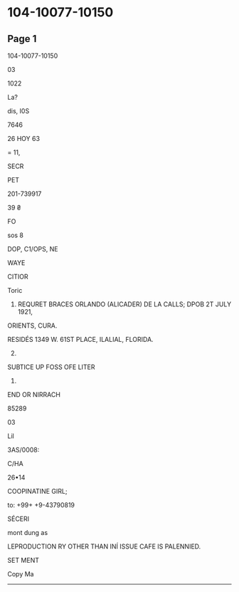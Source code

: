 # 104-10077-10150

## Page 1

104-10077-10150

03

1022

La?

dis, I0S

7646

26 HOY 63

= 11,

SECR

PET

201-739917

39 ₴

FO

sos 8

DOP, C1/OPS, NE

WAYE

CITIOR

Toric

1. REQURET BRACES ORLANDO (ALICADER) DE LA CALLS; DPOB 2T JULY 1921,

ORIENTS, CURA.

RESIDÉS 1349 W. 61ST PLACE, ILALIAL, FLORIDA.

2.

SUBTICE UP FOSS OFE LITER

1.

END OR NIRRACH

85289

03

Lil

3AS/0008:

C/HA

26•14

COOPINATINE GIRL;

to: +99+ +9-43790819

SÉCERI

mont dung as

LEPRODUCTION RY OTHER THAN INÍ ISSUE CAFE IS PALENNIED.

SET MENT

Copy Ma

---

